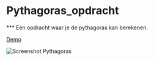 # Pythagoras_opdracht


*** Een opdracht waar je de pythagoras kan berekenen.




[Demo](https://fikriyek94.github.io/Pythagoras_opdracht/)


![Screenshot Pythagoras](https://github.com/FikriyeK94/Pythagoras_opdracht/edit/main/screenshot.PNG "Screenshot Pythagoras")
